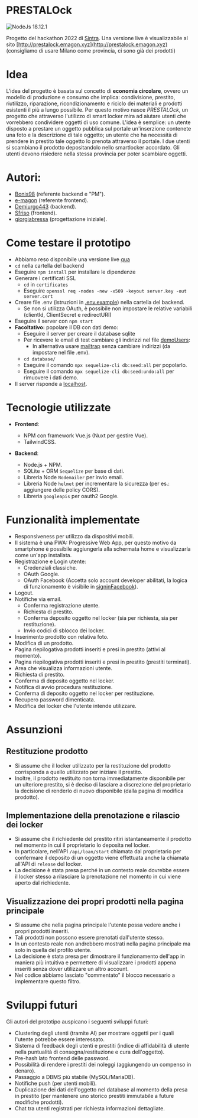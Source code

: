 # PRESTALOck
![NodeJs 18.12.1](https://img.shields.io/badge/node-18.12.1-green)

Progetto del hackathon 2022 di [Sintra](https://www.sintra.eu).
Una versione live è visualizzabile al sito [http://prestalock.emagon.xyz](http://prestalock.emagon.xyz) (consigliamo di usare Milano come provincia, ci sono già dei prodotti)

# Idea
L'idea del progetto è basata sul concetto di **economia circolare**, ovvero un modello di produzione e consumo che implica: condivisione, prestito, riutilizzo, riparazione, ricondizionamento e riciclo dei materiali e prodotti esistenti il più a lungo possibile.
Per questo motivo nasce *PRESTALOck*, un progetto che attraverso l'utilizzo di smart locker mira ad aiutare utenti che vorrebbero condividere oggetti di uso comune. L'idea è semplice: un utente disposto a prestare un oggetto pubblica sul portale un'inserzione contenete una foto e la descrizione di tale oggetto; un utente che ha necessità di prendere in prestito tale oggetto lo prenota attraverso il portale. I due utenti si scambiano il prodotto depositandolo nello smartlocker accordato.
Gli utenti devono risiedere nella stessa provincia per poter scambiare oggetti.

# Autori:
- [Bonis98](https://github.com/Bonis98) (referente backend e "PM").
- [e-magon](https://github.com/e-magon) (referente frontend).
- [Demiurgo443](https://github.com/Demiurgo443) (backend).
- [Sfriso](https://github.com/sfriso) (frontend).
- [giorgiabressa](https://github.com/giorgiabressa) (progettazione iniziale).

# Come testare il prototipo
- Abbiamo reso disponibile una versione live [qua](http://prestalock.emagon.xyz)
- `cd` nella cartella del backend
- Eseguire `npm install` per installare le dipendenze
- Generare i certificati SSL
  - `cd` in `certificates`
  - Eseguire `openssl req -nodes -new -x509 -keyout server.key -out server.cert`
- Creare file .env (istruzioni in [.env.example](backend/.env.example)) nella cartella del backend.
  - Se non si utilizza OAuth, è possibile non impostare le relative variabili (clientId, ClientSecret e redirectURI)
- Eseguire il server con `npm start`
- **Facoltativo:** popolare il DB con dati demo:
    - Eseguire il server per creare il database sqlite
    - Per ricevere le email di test cambiare gli indirizzi nel file [demoUsers](backend/database/seeders/20221118100203-demoUsers.js):
      - In alternativa usare [mailtrap](https://mailtrap.io) senza cambiare indirizzi (da impostare nel file .env).
    - `cd database/`
    - Eseguire il comando `npx sequelize-cli db:seed:all` per popolarlo.
    - Eseguire il comando `npx sequelize-cli db:seed:undo:all` per rimuovere i dati demo.
- Il server risponde a [localhost](https://localhost/).

# Tecnologie utilizzate
- **Frontend**:
    - NPM con framework Vue.js (Nuxt per gestire Vue).
    - TailwindCSS.

- **Backend**:
    - Node.js + NPM.
    - SQLite + ORM `Sequelize` per base di dati.
    - Libreria Node `Nodemailer` per invio email.
    - Libreria Node `helmet` per incrementare la sicurezza (per es.: aggiungere delle policy CORS).
    - Libreria `googleapis` per oauth2 Google.

# Funzionalità implementate
- Responsiveness per utilizzo da dispositivi mobili.
- Il sistema è una PWA: Progressive Web App, per questo motivo da smartphone è possibile aggiungerla alla schermata home e visualizzarla come un'app installata.
- Registrazione e Login utente:
  - Credenziali classiche.
  - OAuth Google.
  - OAuth Facebook (Accetta solo account developer abilitati, la logica di funzionamento è visibile in [signinFacebook](backend/routes/signinFacebook.js)).
- Logout.
- Notifiche via email.
  - Conferma registrazione utente.
  - Richiesta di prestito.
  - Conferma deposito oggetto nel locker (sia per richiesta, sia per restituzione).
  - Invio codici di sblocco dei locker.
- Inserimento prodotto con relativa foto.
- Modifica di un prodotto.
- Pagina riepilogativa prodotti inseriti e presi in prestito (attivi al momento).
- Pagina riepilogativa prodotti inseriti e presi in prestito (prestiti terminati).
- Area che visualizza informazioni utente.
- Richiesta di prestito.
- Conferma di deposito oggetto nel locker.
- Notifica di avvio procedura restituzione.
- Conferma di deposito oggetto nel locker per restituzione.
- Recupero password dimenticata.
- Modifica dei locker che l'utente intende utilizzare.

# Assunzioni

## Restituzione prodotto
- Si assume che il locker utilizzato per la restituzione del prodotto corrisponda a quello utilizzato per iniziare il prestito.
- Inoltre, il prodotto restituito non torna immediatamente disponibile per un ulteriore prestito, si è deciso di lasciare a discrezione del proprietario la decisione di renderlo di nuovo disponibile (dalla pagina di modifica prodotto).

## Implementazione della prenotazione e rilascio dei locker
- Si assume che il richiedente del prestito ritiri istantaneamente il prodotto nel momento in cui il proprietario lo deposita nel locker.
- In particolare, nell'API `/api/loan/start` chiamata dal proprietario per confermare il deposito di un oggetto viene effettuata anche la chiamata all'API di `release` del locker.
- La decisione è stata presa perché in un contesto reale dovrebbe essere il locker stesso a rilasciare la prenotazione nel momento in cui viene aperto dal richiedente.

## Visualizzazione dei propri prodotti nella pagina principale
- Si assume che nella pagina principale l'utente possa vedere anche i propri prodotti inseriti.
- Tali prodotti non possono essere prenotati dall'utente stesso.
- In un contesto reale non andrebbero mostrati nella pagina principale ma solo in quella del profilo utente.
- La decisione è stata presa per dimostrare il funzionamento dell'app in maniera più intuitiva e permettere di visualizzare i prodotti appena inseriti senza dover utilizzare un altro account.
- Nel codice abbiamo lasciato "commentato" il blocco necessario a implementare questo filtro.

# Sviluppi futuri
Gli autori del prototipo auspicano i seguenti sviluppi futuri:
  - Clustering degli utenti (tramite AI) per mostrare oggetti per i quali l'utente potrebbe essere interessato.
  - Sistema di feedback degli utenti e prestiti (indice di affidabilità di utente nella puntualità di consegna/restituzione e cura dell'oggetto).
  - Pre-hash lato frontend delle password.
  - Possibilità di rendere i prestiti dei noleggi (aggiungendo un compenso in denaro).
  - Passaggio a DBMS più stabile (MySQL/MariaDB).
  - Notifiche push (per utenti mobili).
  - Duplicazione dei dati dell'oggetto nel database al momento della presa in prestito (per mantenere uno storico prestiti immutabile a future modifiche prodotti).
  - Chat tra utenti registrati per richiesta informazioni dettagliate.
